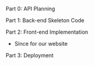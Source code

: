 Part 0: API Planning


Part 1: Back-end Skeleton Code

Part 2: Front-end Implementation
- Since for our website 

Part 3: Deployment
